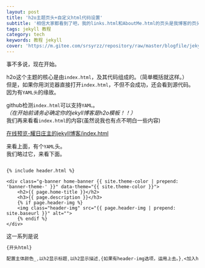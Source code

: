 ```yaml
---
layout: post
title: 'h2o主题页头+自定义html代码设置'
subtitle: '相信大家都看到了吧，我的links.html和AboutMe.html的页头是我博客的页头的。这是怎么做到的呢？来看一看吧.'
tags: jekyll 教程
category: tech
keywords: 教程 jekyll
cover: 'https://m.gitee.com/srsyrzz/repository/raw/master/blogfile/jekyllh2ohtmlcover.h2ojekyll-html.png'
---
```

事不多说，现在开始。  
  
h2o这个主题的核心是由`index.html`，及其代码组成的。（简单概括就这样。）  
但是，如果你用浏览器直接打开`index.html`，不但不会成功，还会看到源代码。  
因为有`YAML头`的缘故。  
  
github检测`index.html`可以支持`YAML`。  
*（在开始前请务必确定你的jekyll博客是h2o模板！！）*  
我们再来看看`index.html`的内容(虽然说我也有点不明白一些内容)
  
[在线预览-耀日庄主的jekyll博客/index.html](https://raw.githubusercontent.com/SunbossRS/SunbossRS.github.io/master/index.html)  
  
来看上面，有个`YAML`头。  
我们略过它，来看下面。  
```

{% include header.html %}

<div class="g-banner home-banner {{ site.theme-color | prepend: 'banner-theme-' }}" data-theme="{{ site.theme-color }}">
    <h2>{{ page.home-title }}</h2>
    <h3>{{ page.description }}</h3>
    {% if page.header-img %}
    <img class="header-img" src="{{ page.header-img | prepend: site.baseurl }}" alt="">
    {% endif %}
</div>
```
这一系列是说
```css
{开头html}

配置主体颜色_,以h2显示标题,以h2显示描述,{如果有header-img选项，运用上去。},<加入header-img>

```
